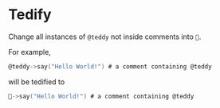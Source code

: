 # Tedify
Change all instances of `@teddy` not inside comments into `🧸`.

For example,
```c
@teddy->say("Hello World!") # a comment containing @teddy
```
will be tedified to
```c
🧸->say("Hello World!") # a comment containing @teddy
```
